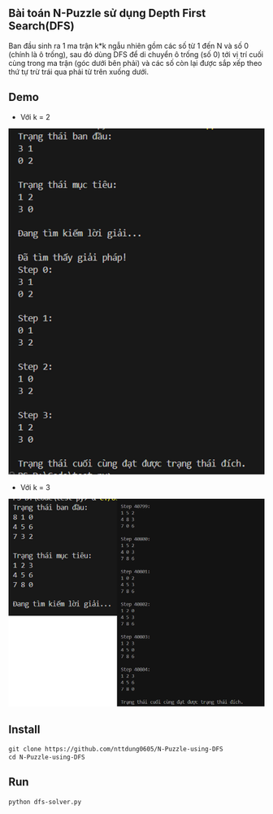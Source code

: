 ## Bài toán N-Puzzle sử dụng Depth First Search(DFS)

Ban đầu sinh ra 1 ma trận k*k ngẫu nhiên gồm các số từ 1 đến N và số 0 (chính là ô trống), sau đó dùng DFS để di chuyển ô trống (số 0) tới vị trí cuối cùng trong ma trận (góc dưới bên phải) và các số còn lại được sắp xếp theo thứ tự trừ trái qua phải từ trên xuống dưới.

## Demo
* Với k = 2

![](https://github.com/nttdung0605/N-Puzzle-using-DFS/blob/main/demo/demo1.png "Demo 1")

* Với k = 3

![](https://github.com/nttdung0605/N-Puzzle-using-DFS/blob/main/demo/demo2.png "Demo 2")

## Install
```
git clone https://github.com/nttdung0605/N-Puzzle-using-DFS
cd N-Puzzle-using-DFS
```

## Run
```
python dfs-solver.py
```
